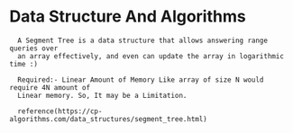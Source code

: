 # Data Structure And Algorithms

      A Segment Tree is a data structure that allows answering range queries over
      an array effectively, and even can update the array in logarithmic time :) 

      Required:- Linear Amount of Memory Like array of size N would require 4N amount of
      Linear memory. So, It may be a Limitation.

      reference(https://cp-algorithms.com/data_structures/segment_tree.html)


